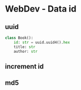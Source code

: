 # WebDev - Data id

## uuid

```py
class Book():
    id: str = uuid.uuid4().hex
    title: str
    author: str
```

## increment id

## md5
